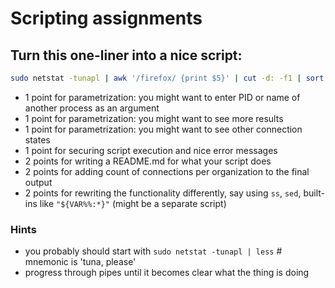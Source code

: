 # Scripting assignments
## Turn this one-liner into a nice script:
```sh
sudo netstat -tunapl | awk '/firefox/ {print $5}' | cut -d: -f1 | sort | uniq -c | sort | tail -n5 | grep -oP '(\d+\.){3}\d+' | while read IP ; do whois $IP | awk -F':' '/^Organization/ {print $2}' ; done
```
* 1 point for parametrization: you might want to enter PID or name of another process as an argument
* 1 point for parametrization: you might want to see more results
* 1 point for parametrization: you might want to see other connection states
* 1 point for securing script execution and nice error messages
* 2 points for writing a README.md for what your script does
* 2 points for adding count of connections per organization to the final output
* 2 points for rewriting the functionality differently, say using `ss`, `sed`, built-ins like `"${VAR%%:*}"` (might be a separate script)

### Hints
* you probably should start with `sudo netstat -tunapl | less` # mnemonic is 'tuna, please'
* progress through pipes until it becomes clear what the thing is doing
